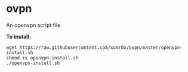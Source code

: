 # ovpn
An openvpn script file

**To install:**
```
wget https://raw.githubusercontent.com/xumr0x/ovpn/master/openvpn-install.sh
chmod +x openvpn-install.sh
./openvpn-install.sh
```
